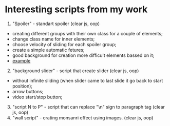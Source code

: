 # Interesting scripts from my work

1. "Spoiler" - standart spoiler (clear js, oop)
  - creating different groups with their own class for a couple of elements;
  - change class name for inner elements;
  - choose velocity of sliding for each spoiler group;
  - create a simple automatic fetures;
  - good background for creation more difficult elements bassed on it;
  - [example](https://codepen.io/Ceditvodu/full/yORmaO/)
2. "background slider" - script that create slider (clear js, oop)
  - without infinite sliding (when slider came to last slide it go back to start position);
  - arrow buttons; 
  - video start/stop button;
3. "script N to P" - script that can replace "\n" sign to paragraph tag (clear js, oop)
4. "wall script" - crating monsanri effect using images. (clear js, oop)
